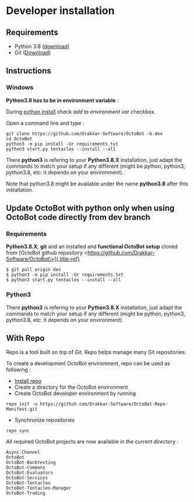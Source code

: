 Developer installation
======================

Requirements
------------

-   Python 3.8 ([download](https://www.python.org/downloads/))
-   Git ([Download](https://git-scm.com/downloads))

Instructions
------------

### Windows

**Python3.8 has to be in environment variable** :

During [python install](https://www.python.org/downloads) check *add to
environment var* checkbox.

Open a command line and type :

``` {.sourceCode .bash}
git clone https://github.com/Drakkar-Software/OctoBot -b dev
cd OctoBot
python3 -m pip install -Ur requirements.txt
python3 start.py tentacles --install --all
```

There **python3** is refering to your **Python3.8.X** installation, just
adapt the commands to match your setup if any different (might be
python, python3, python3.8, etc: it depends on your environment).

Note that python3.8 might be available under the name **python3.8**
after this installation.

Update OctoBot with python only when using OctoBot code directly from dev branch
--------------------------------------------------------------------------------

### Requirements

**Python3.8.X**, **git** and an installed and **functional OctoBot
setup** cloned from [OctoBot github repository
\<https://github.com/Drakkar-Software/OctoBot\>]{.title-ref}

``` {.sourceCode .bash}
$ git pull origin dev
$ python3 -m pip install -Ur requirements.txt
$ python3 start.py tentacles --install --all
```

### Python3

There **python3** is refering to your **Python3.8.X** installation, just
adapt the commands to match your setup if any different (might be
python, python3, python3.8, etc: it depends on your environment).

With Repo
---------

Repo is a tool built on top of Git. Repo helps manage many Git
repositories.

To create a development OctoBot environment, repo can be used as
following :

-   [Install
    repo](https://source.android.com/setup/build/downloading#installing-repo)
-   Create a directory for the OctoBot environment
-   Create OctoBot developer environment by running

``` {.sourceCode .bash}
repo init -u https://github.com/Drakkar-Software/OctoBot-Repo-Manifest.git
```

-   Synchronize repositories

``` {.sourceCode .bash}
repo sync
```

All required OctoBot projects are now available in the current directory
:

``` {.sourceCode .bash}
Async-Channel
OctoBot
OctoBot-Backtesting
OctoBot-Commons
OctoBot-Evaluators
OctoBot-Services
OctoBot-Tentacles
OctoBot-Tentacles-Manager
OctoBot-Trading
```
